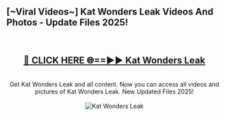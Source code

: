<h2>[~Viral Videos~] Kat Wonders Leak Videos And Photos - Update Files 2025!</h2>
<br>
<div align="center">
<h2><a href="https://top-ai-tools.click/QrbHav" rel="nofollow">🔴 CLICK HERE 🌐==►► Kat Wonders Leak</a></h2>
<br>
Get Kat Wonders Leak and all content. Now you can access all videos and pictures of Kat Wonders Leak. New Updated Files 2025!
<br>
<br>
<a href="https://top-ai-tools.click/QrbHav" rel="nofollow" data-target="animated-image.originalLink"><img src="https://i.ibb.co.com/WyWwxjT/player-gif2.gif" alt="Kat Wonders Leak" style="max-width: 100%; display: inline-block;" data-target="animated-image.originalImage"></a>
</div>
<br>